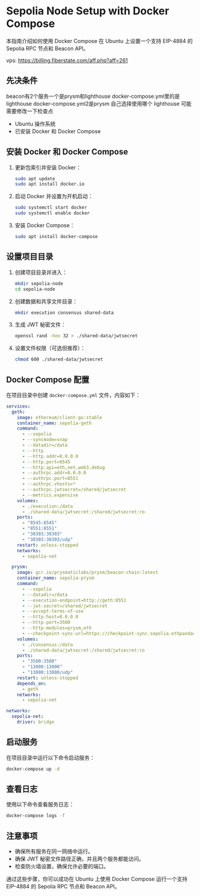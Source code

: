 # Sepolia Node Setup with Docker Compose

本指南介绍如何使用 Docker Compose 在 Ubuntu 上设置一个支持 EIP-4884 的 Sepolia RPC 节点和 Beacon API。

vps: https://billing.fiberstate.com/aff.php?aff=261

## 先决条件
beacon有2个服务一个是prysm和lighthouse docker-compose.yml里的是lighthouse docker-compose.yml2是prysm 自己选择使用哪个 lighthouse 可能需要修改一下检查点
- Ubuntu 操作系统
- 已安装 Docker 和 Docker Compose

## 安装 Docker 和 Docker Compose

1. 更新包索引并安装 Docker：
   ```bash
   sudo apt update
   sudo apt install docker.io
   ```

2. 启动 Docker 并设置为开机启动：
   ```bash
   sudo systemctl start docker
   sudo systemctl enable docker
   ```

3. 安装 Docker Compose：
   ```bash
   sudo apt install docker-compose
   ```

## 设置项目目录

1. 创建项目目录并进入：
   ```bash
   mkdir sepolia-node
   cd sepolia-node
   ```

2. 创建数据和共享文件目录：
   ```bash
   mkdir execution consensus shared-data
   ```

3. 生成 JWT 秘密文件：
   ```bash
   openssl rand -hex 32 > ./shared-data/jwtsecret
   ```

4. 设置文件权限（可选但推荐）：
   ```bash
   chmod 600 ./shared-data/jwtsecret
   ```

## Docker Compose 配置

在项目目录中创建 `docker-compose.yml` 文件，内容如下：

```yaml
services:
  geth:
    image: ethereum/client-go:stable
    container_name: sepolia-geth
    command:
      - --sepolia
      - --syncmode=snap
      - --datadir=/data
      - --http
      - --http.addr=0.0.0.0
      - --http.port=8545
      - --http.api=eth,net,web3,debug
      - --authrpc.addr=0.0.0.0
      - --authrpc.port=8551
      - --authrpc.vhosts=*
      - --authrpc.jwtsecret=/shared/jwtsecret
      - --metrics.expensive
    volumes:
      - ./execution:/data
      - ./shared-data/jwtsecret:/shared/jwtsecret:ro
    ports:
      - "8545:8545"
      - "8551:8551"
      - "30303:30303"
      - "30303:30303/udp"
    restart: unless-stopped
    networks:
      - sepolia-net

  prysm:
    image: gcr.io/prysmaticlabs/prysm/beacon-chain:latest
    container_name: sepolia-prysm
    command:
      - --sepolia
      - --datadir=/data
      - --execution-endpoint=http://geth:8551
      - --jwt-secret=/shared/jwtsecret
      - --accept-terms-of-use
      - --http-host=0.0.0.0
      - --http-port=3500
      - --http-modules=prysm,eth
      - --checkpoint-sync-url=https://checkpoint-sync.sepolia.ethpandaops.io
    volumes:
      - ./consensus:/data
      - ./shared-data/jwtsecret:/shared/jwtsecret:ro
    ports:
      - "3500:3500"
      - "13000:13000"
      - "13000:13000/udp"
    restart: unless-stopped
    depends_on:
      - geth
    networks:
      - sepolia-net

networks:
  sepolia-net:
    driver: bridge
```

## 启动服务

在项目目录中运行以下命令启动服务：

```bash
docker-compose up -d
```

## 查看日志

使用以下命令查看服务日志：

```bash
docker-compose logs -f
```

## 注意事项

- 确保所有服务在同一网络中运行。
- 确保 JWT 秘密文件路径正确，并且两个服务都能访问。
- 检查防火墙设置，确保允许必要的端口。

通过这些步骤，你可以成功在 Ubuntu 上使用 Docker Compose 运行一个支持 EIP-4884 的 Sepolia RPC 节点和 Beacon API。
